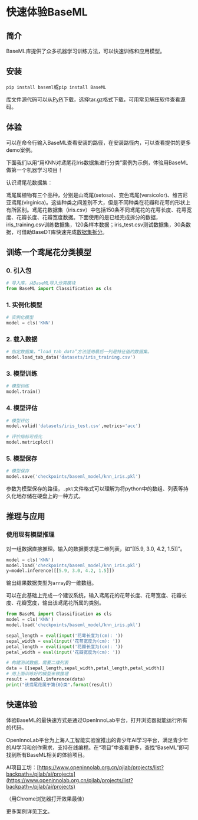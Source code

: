 # 快速体验BaseML

## 简介

BaseML库提供了众多机器学习训练方法，可以快速训练和应用模型。

## 安装

`pip install baseml`或`pip install BaseML`

库文件源代码可以从[PyPi](https://pypi.org/project/BaseML/#files)下载，选择tar.gz格式下载，可用常见解压软件查看源码。

## 体验

可以在命令行输入BaseML查看安装的路径，在安装路径内，可以查看提供的更多demo案例。

下面我们以用“用KNN对鸢尾花Iris数据集进行分类”案例为示例，体验用BaseML做第一个机器学习项目！

认识鸢尾花数据集：

鸢尾属植物有三个品种，分别是山鸢尾(setosa)、变色鸢尾(versicolor)、维吉尼亚鸢尾(virginica)。这些种类之间差别不大，但是不同种类在花瓣和花萼的形状上有所区别。鸢尾花数据集（iris.csv）中包括150条不同鸢尾花的花萼长度、花萼宽度、花瓣长度、花瓣宽度数据。下面使用的是已经完成拆分的数据，iris_training.csv训练数据集，120条样本数据；iris_test.csv测试数据集，30条数据，可借助BaseDT库快速完成[数据集拆分](https://xedu.readthedocs.io/zh-cn/master/basedt/introduction.html#id11)。

## 训练一个鸢尾花分类模型

### 0. 引入包

```python
# 导入库，从BaseML导入分类模块
from BaseML import Classification as cls
```

### 1. 实例化模型

```python
# 实例化模型
model = cls('KNN')
```

### 2. 载入数据

```python
# 指定数据集，“load_tab_data”方法适用最后一列是特征值的数据集。
model.load_tab_data('datasets/iris_training.csv')
```

### 3. 模型训练

```python
# 模型训练
model.train()
```

### 4. 模型评估

```python
# 模型评估
model.valid('datasets/iris_test.csv',metrics='acc')

# 评价指标可视化
model.metricplot()
```

### 5. 模型保存

```python
# 模型保存
model.save('checkpoints/baseml_model/knn_iris.pkl')
```

参数为模型保存的路径，`.pkl`文件格式可以理解为将python中的数组、列表等持久化地存储在硬盘上的一种方式。

## 推理与应用

### 使用现有模型推理

对一组数据直接推理。输入的数据要求是二维列表，如“[[5.9, 3.0, 4.2, 1.5]]”。

```python
model = cls('KNN')
model.load('checkpoints/baseml_model/knn_iris.pkl')
y=model.inference([[5.9, 3.0, 4.2, 1.5]])
```

输出结果数据类型为`array`的一维数组。

可以在此基础上完成一个建议系统，输入鸢尾花的花萼长度、花萼宽度、花瓣长度、花瓣宽度，输出该鸢尾花所属的类别。

```python
from BaseML import Classification as cls
model = cls('KNN')
model.load('checkpoints/baseml_model/knn_iris.pkl')

sepal_length = eval(input('花萼长度为(cm): '))
sepal_width = eval(input('花萼宽度为(cm): '))
petal_length = eval(input('花瓣长度为(cm): '))
petal_width = eval(input('花瓣宽度为(cm): '))

# 构建测试数据，需要二维列表
data = [[sepal_length,sepal_width,petal_length,petal_width]]
# 用上面训练好的模型来做推理
result = model.inference(data)
print("该鸢尾花属于第{0}类".format(result))
```



## 快速体验

体验BaseML的最快速方式是通过OpenInnoLab平台，打开浏览器就能运行所有的代码。

OpenInnoLab平台为上海人工智能实验室推出的青少年AI学习平台，满足青少年的AI学习和创作需求，支持在线编程。在“项目”中查看更多，查找“BaseML”即可找到所有BaseML相关的体验项目。

AI项目工坊：[https://www.openinnolab.org.cn/pjlab/projects/list?backpath=/pjlab/ai/projects](https://www.openinnolab.org.cn/pjlab/projects/list?backpath=/pjlab/ai/projects)

（用Chrome浏览器打开效果最佳）

更多案例详见[下文](https://xedu.readthedocs.io/zh-cn/master/baseml/projects.html)。

